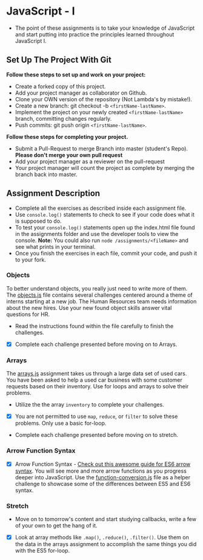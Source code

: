 # JavaScript - I

* The point of these assignments is to take your knowledge of JavaScript and start putting into practice the principles learned throughout JavaScript I.

## Set Up The Project With Git

**Follow these steps to set up and work on your project:**

* Create a forked copy of this project.
* Add your project manager as collaborator on Github.
* Clone your OWN version of the repository (Not Lambda's by mistake!).
* Create a new branch: git checkout -b `<firstName-lastName>`.
* Implement the project on your newly created `<firstName-lastName>` branch, committing changes regularly.
* Push commits: git push origin `<firstName-lastName>`.

**Follow these steps for completing your project.**

* Submit a Pull-Request to merge <firstName-lastName> Branch into master (student's  Repo). **Please don't merge your own pull request**
* Add your project manager as a reviewer on the pull-request
* Your project manager will count the project as complete by merging the branch back into master.

## Assignment Description

* Complete all the exercises as described inside each assignment file.
* Use `console.log()` statements to check to see if your code does what it is supposed to do.
* To test your `console.log()` statements open up the index.html file found in the assignments folder and use the developer tools to view the console.
    **Note:** You could also run `node /assignments/<fileName>` and see what prints in your terminal.
* Once you finish the exercises in each file, commit your code, and push it to your fork.

### Objects

To better understand objects, you really just need to write more of them. The [objects.js](assignments/objects.js) file contains several challenges centered around a theme of interns starting at a new job. The Human Resources team needs information about the new hires. Use your new found object skills answer vital questions for HR.

* Read the instructions found within the file carefully to finish the challenges. 
* [x] Complete each challenge presented before moving on to Arrays.

### Arrays

The [arrays.js](assignments/arrays.js) assignment takes us through a large data set of used cars.  You have been asked to help a used car business with some customer requests based on their inventory.  Use for loops and arrays to solve their problems.

* Utilize the the array `inventory` to complete your challenges.
* [x] You are not permitted to use `map`, `reduce`, or `filter` to solve these problems. Only use a basic for-loop.
* Complete each challenge presented before moving on to stretch.

### Arrow Function Syntax

* [x] Arrow Function Syntax - [Check out this awesome guide for ES6 arrow syntax](https://medium.freecodecamp.org/when-and-why-you-should-use-es6-arrow-functions-and-when-you-shouldnt-3d851d7f0b26). You will see more and more arrow functions as you progress deeper into JavaScript. Use the [function-conversion.js](assignments/function-conversion.js) file as a helper challenge to showcase some of the differences between ES5 and ES6 syntax.  

### Stretch

* Move on to tomorrow's content and start studying callbacks, write a few of your own to get the hang of it.
* [x] Look at array methods like `.map()`, `.reduce()`, `.filter()`. Use them on the data in the arrays assignment to accomplish the same things you did with the ES5 for-loop.

